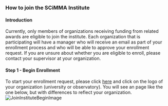 ### How to join the SCiMMA Institute

#### Introduction
Currently, only members of organizations receiving funding from related awards are eligible to join the institute.
Each organization that is participating will have a manager who will receive an email as part of your enrollment
process and who will be able to approve your enrollment request. If you are unsure about whether you are eligible 
to enroll, please contact your supervisor at your organization.

#### Step 1 - Begin Enrollment
To start your enrollment request, please click <a href="https://scimma.github.io/IAM/" target=_blank>here</a> and 
click on the logo of your organization (university or observatory). You will see an page like the one below, but with 
differences to reflect your organization.
![JoinInstituteBeginImage](https://github.com/scimma/instructions/JoinInstituteImages/JoinInstituteBegin.png)
